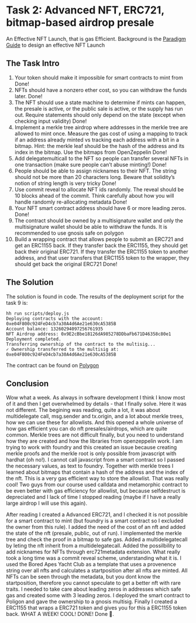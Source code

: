 # Task 2: Advanced NFT, ERC721, bitmap-based airdrop presale

An Effective NFT Launch, that is gas Efficient. Background is the [Paradigm Guide](https://www.paradigm.xyz/2021/10/a-guide-to-designing-effective-nft-launches) to design an effective NFT Launch

## The Task Intro

1. Your token should make it impossible for smart contracts to mint from
   Done!
2. NFTs should have a nonzero ether cost, so you can withdraw the funds later.
   Done!
3. The NFT should use a state machine to determine if mints can happen, the
   presale is active, or the public sale is active, or the supply has run out. Require
   statements should only depend on the state (except when checking input
   validity)
   Done!
4. Implement a merkle tree airdrop where addresses in the merkle tree are
   allowed to mint once. Measure the gas cost of using a mapping to track if an
   address already minted vs tracking each address with a bit in a bitmap. Hint:
   the merkle leaf should be the hash of the address and its index in the bitmap.
   Use the bitmaps from OpenZeppelin
   Done!
5. Add delegatemulticall to the NFT so people can transfer several NFTs in one
   transaction (make sure people can’t abuse minting!)
   Done!
6. People should be able to assign nicknames to their NFT. The string should not
   be more than 20 characters long. Beware that solidity’s notion of string length
   is very tricky
   Done!
7. Use commit reveal to allocate NFT ids randomly. The reveal should be 10 blocks
   ahead of the commit. Think carefully about how you will handle randomly re-allocating metadata
   Done!
8. Your NFT smart contract address should have 6 or more leading zeros.
   Done!
9. The contract should be owned by a multisignature wallet and only the
   multisignature wallet should be able to withdraw the funds. It is recommended
   to use gnosis safe on polygon
10. Build a wrapping contract that allows people to submit an ERC721 and get an
    ERC1155 back. If they transfer back the ERC1155, they should get back their
    original ERC721. If they transfer the ERC1155 token to another address, and
    that user transfers that ERC1155 token to the wrapper, they should get back
    the original ERC721
    Done!

## The Solution

The solution is found in code. The results of the deployment script for the task 9 is:

```àpache
hh run scripts/deploy.js
Deploying contracts with the account: 0xe04F800c924FeD4cb7a30A4d6Ae21e630cA5385B
Account balance: 13260294097256761935
NFT Airdrop address: 0x9E2cBbe18126dA985278DDbaFb671D46358c80e1
Deployment completed.
Transferring ownership of the contract to the multisig...
✓ Ownership transferred to the multisig at:  0xe04F800c924FeD4cb7a30A4d6Ae21e630cA5385B
```

The contract can be found on [Polygon](https://goerli.etherscan.io/address/0x9E2cBbe18126dA985278DDbaFb671D46358c80e1)

## Conclusion

Wow what a week. As always in software development I think I know most of it and then I get overwhelmed by details - that I finally solve. Here it was not different. The begining was reading, quite a lot, it was about multidelegate call, msg.sender and tx.origin, and a lot about merkle trees, how we can use these for allowlists. And this opened a whole universe of how gas efficient you can do nft presales/airdrops, which are quite common. Merkle trees are not difficult finally, but you need to understand how they are created and how the libraries from openzeppelin work. I am trying to work with foundry and this created an issue because creating merkle proofs and the merkle root is only possible from javascript with hardhat (oh no!). I cannot call javascript from a smart contract so I passed the necessary values, as text to foundry. Together with merkle trees I learned about bitmaps that contain a hash of the address and the index of the nft. This is a very gas efficient way to store the allowlist. That was really cool! Two guys from our course used calldata and metamorphic contract to be even better with gas efficiency for allowlist, but because selfdestruct is depreciated and I lack of time I stopped reading (maybe if I have a really large airdrop I will use this again).

After reading I created a Advanced ERC721, and I checked it is not possible for a smart contract to mint (but foundry is a smart contract so I excluded the owner from this rule). I added the need of the cost of an nft and added the state of the nft (presale, public, out of run). I implemented the merkle tree and check the proof in a bitmap to safe gas. Added a multidelegatecall by leting the nft inherit from a multidelegatecall. Added the possilbility to add nicknames for NFTs through erc721metadata extension. What really took a long time was a commit reveal scheme, understanding what it is. I used the Bored Apes Yacht Club as a template that uses a provenence string over all nfts and calculates a startposition after all nfts are minted. All NFTs can be seen through the metadata, but you dont know the startposition, therefore you cannot speculate to get a better nft with rare traits. I needed to take care about leading zeros in addresses which safe gas and created some with 3 leading zeros. I deployed the smart contract to Poligon and gave the ownership to a gnosis multisig. Finally I created a ERC1155 that wraps a ERC721 token and gives you for this a ERC1155 token back. WHAT A WEEK! COOL! DONE!
Done 🎉️.
